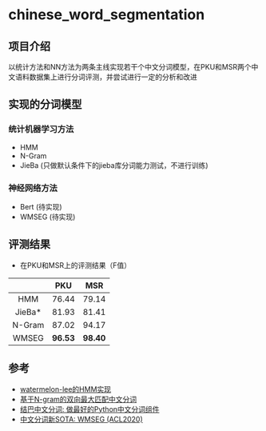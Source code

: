 # chinese_word_segmentation

## 项目介绍
以统计方法和NN方法为两条主线实现若干个中文分词模型，在PKU和MSR两个中文语料数据集上进行分词评测，并尝试进行一定的分析和改进

## 实现的分词模型

### 统计机器学习方法
- HMM
- N-Gram
- JieBa (只做默认条件下的jieba库分词能力测试，不进行训练)

### 神经网络方法
- Bert (待实现)
- WMSEG (待实现)

## 评测结果

- 在PKU和MSR上的评测结果（F值）

|        |    PKU    |    MSR    |
|:------:|:---------:|:---------:|
|  HMM   |   76.44   |   79.14   |
| JieBa* |   81.93   |   81.41   |
| N-Gram |   87.02   |   94.17   |
| WMSEG  | **96.53** | **98.40** |

## 参考
- [watermelon-lee的HMM实现](https://github.com/watermelon-lee/machine-learning-algorithms-implemented-by-python/tree/master/HMM)
- [基于N-gram的双向最大匹配中文分词](https://mqsee.blog.csdn.net/article/details/53466043)
- [结巴中文分词: 做最好的Python中文分词组件](https://github.com/fxsjy/jieba)
- [中文分词新SOTA: WMSEG (ACL2020)](https://aclanthology.org/2020.acl-main.734/)
